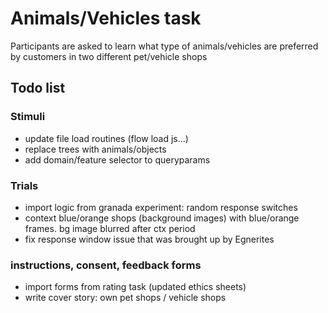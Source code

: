 # Animals/Vehicles task

Participants are asked to learn what type of animals/vehicles are preferred by customers in two different pet/vehicle shops


## Todo list

### Stimuli
- update file load routines (flow load js...)
- replace trees with animals/objects 
- add domain/feature selector to queryparams

### Trials
- import logic from granada experiment: random response switches 
- context blue/orange shops (background images) with blue/orange frames. bg image blurred after ctx period 
- fix response window issue that was brought up by Egnerites 

### instructions, consent, feedback forms
- import forms from rating task (updated ethics sheets)
- write cover story: own pet shops / vehicle shops